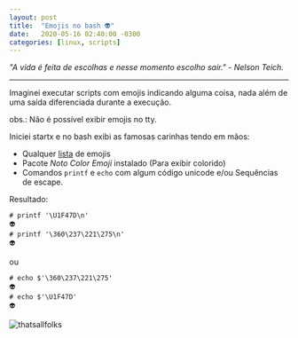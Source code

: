 ```yaml
---
layout: post
title:  "Emojis no bash 👽"
date:   2020-05-16 02:40:00 -0300
categories: [linux, scripts]
---
```


_"A vida é feita de escolhas e nesse momento escolho sair." - Nelson Teich._

---

Imaginei executar scripts com emojis indicando alguma coisa, nada além de uma saída diferenciada durante a execução.

obs.: Não é possível exibir emojis no tty. 

Iniciei startx e no bash exibi as famosas carinhas tendo em mãos:

- Qualquer [lista](https://unicode.org/emoji/charts/full-emoji-list.html) de emojis
- Pacote _Noto Color Emoji_ instalado (Para exibir colorido)
- Comandos `printf` e `echo` com algum código unicode e/ou Sequências de escape.


Resultado:

```
# printf '\U1F47D\n'
👽
# printf '\360\237\221\275\n'
👽
```
ou
```
# echo $'\360\237\221\275'
👽
# echo $'\U1F47D'
👽
 ```
![thatsallfolks](https://qph.fs.quoracdn.net/main-qimg-0091a2fc16180ba9a3b0b0e74678ca1f)

